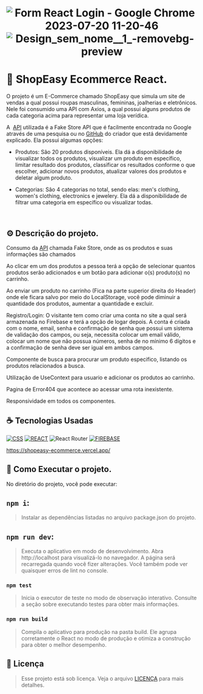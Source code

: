 <h1 align="center" width:100%>

![Form React Login - Google Chrome 2023-07-20 11-20-46](https://github.com/gabrielsousaf/Login-Form-React/assets/121953504/6bd08c8a-75f4-4ed6-94d0-946175152cf3)
![Design_sem_nome__1_-removebg-preview](https://github.com/gabrielsousaf/Login-Form-React/assets/121953504/aa015fcf-5f4e-4966-9b50-a20882e1ba75)


# 📱 ShopEasy Ecommerce React.
O projeto é um E-Commerce chamado ShopEasy que simula um site de vendas a qual possui roupas masculinas, femininas, joalherias e eletrônicos. Nele foi consumido uma  API com Axios, a qual possui alguns produtos de cada categoria acima para representar uma loja verídica.

A &nbsp;[API](https://fakestoreapi.com/docs) utilizada é a Fake Store API que é facilmente encontrada no Google através de uma pesquisa ou no&nbsp;[GitHub](https://github.com/keikaavousi/fake-store-api) do criador que está devidamente explicado. Ela possui algumas opções:

- Produtos: São 20 produtos disponíveis. Ela dá a disponibilidade de visualizar todos os produtos, visualizar um produto em específico, limitar resultado dos produtos, classificar os resultados conforme o que escolher, adicionar novos produtos, atualizar valores dos produtos e deletar algum produto.

- Categorias: Sâo 4 categorias no total, sendo elas: men's clothing, women's clothing, electronics e jewelery. Ela dá a disponibilidade de filtrar uma categoria em específico ou visualizar todas.

<br/>
  

## ⚙ Descrição do projeto.

Consumo da [API](https://fakestoreapi.com/docs) chamada Fake Store, onde as os produtos e suas informações são chamados

Ao clicar em um dos produtos a pessoa terá a opção de selecionar quantos produtos serão adicionados e um botão para adicionar o(s) produto(s) no carrinho.

Ao enviar um produto no carrinho (Fica na parte superior direita do Header) onde ele ficara salvo por meio do LocalStorage, você pode diminuir a quantidade dos produtos, aumentar a quantidade e excluir.

Registro/Login: O visitante tem como criar uma conta no site a qual será armazenada no Firebase e terá a opção de logar depois. A conta é criada com o nome, email, senha e confirmação de senha que possui um sistema de validação dos campos, ou seja, necessita colocar um email válido, colocar um nome que não possua números, senha de no mínimo 6 dígitos e a confirmação de senha deve ser igual em ambos campos.

Componente de busca para procurar um produto especifico, listando os produtos relacionados a busca.

Utilização de UseContext para usuario e adicionar os produtos ao carrinho.

Pagina de Error404 que acontece ao acessar uma rota inexistente.

Responsividade em todos os componentes.
<br/>


 

## ☕ Tecnologias Usadas

[![CSS](https://img.shields.io/badge/CSS3-1572B6?style=for-the-badge&logo=css3&logoColor=white)](#)
[![REACT](https://img.shields.io/badge/React-20232A?style=for-the-badge&logo=react&logoColor=61DAFB)](#)
![React Router](https://img.shields.io/badge/React_Router-CA4245?style=for-the-badge&logo=react-router&logoColor=white)
[![FIREBASE](https://img.shields.io/badge/firebase-%23039BE5.svg?style=for-the-badge&logo=firebase)](#)

https://shopeasy-ecommerce.vercel.app/



## 📎 Como Executar o projeto.

No diretório do projeto, você pode executar:

## `npm i`:
> Instalar as dependências listadas no arquivo package.json do projeto.

## `npm run dev`: 
> Executa o aplicativo em modo de desenvolvimento.
> Abra http://localhost para visualizá-lo no navegador.
> A página será recarregada quando você fizer alterações.
> Você também pode ver quaisquer erros de lint no console.

### `npm test`
> Inicia o executor de teste no modo de observação interativo.
> Consulte a seção sobre executando testes para obter mais informações.

### `npm run build`
> Compila o aplicativo para produção na pasta build.
> Ele agrupa corretamente o React no modo de produção e otimiza a construção para obter o melhor desempenho.
   
## 📝 Licença

> Esse projeto está sob licença. Veja o arquivo [LICENÇA](LICENSE) para mais detalhes.


